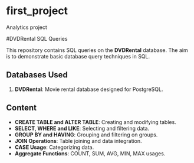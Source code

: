 # first_project

Analytics project

#DVDRental SQL Queries

This repository contains SQL queries on the **DVDRental** database. The aim is to demonstrate basic database query techniques in SQL.

## Databases Used
1. **DVDRental**: Movie rental database designed for PostgreSQL.

## Content
- **CREATE TABLE and ALTER TABLE**: Creating and modifying tables.
- **SELECT, WHERE and LIKE**: Selecting and filtering data.
- **GROUP BY and HAVING**: Grouping and filtering on groups.
- **JOIN Operations**: Table joining and data integration.
- **CASE Usage**: Categorizing data.
- **Aggregate Functions**: COUNT, SUM, AVG, MIN, MAX usages.
